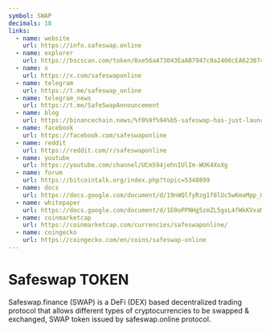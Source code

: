 ```yaml
---
symbol: SWAP
decimals: 18
links:
  - name: website
    url: https://info.safeswap.online
  - name: explorer
    url: https://bscscan.com/token/0xe56a473043EaAB7947c0a2408cEA623074500EE3
  - name: x
    url: https://x.com/safeswaponline
  - name: telegram
    url: https://t.me/safeswap_online
  - name: telegram_news
    url: https://t.me/SafeSwapAnnouncement
  - name: blog
    url: https://binancechain.news/%f0%9f%94%b5-safeswap-has-just-launched-2-new-meda-meda-staking-pools-%e2%9a%aa%ef%b8%8f/2021/10/09/
  - name: facebook
    url: https://facebook.com/safeswaponline
  - name: reddit
    url: https://reddit.com/r/safeswaponline
  - name: youtube
    url: https://youtube.com/channel/UCm594jehnIUlIm-WUK4XoXg
  - name: forum
    url: https://bitcointalk.org/index.php?topic=5348899
  - name: docs
    url: https://docs.google.com/document/d/19nWQlfyRzg1f8lUc5wKmaMpp_UeNQxdlXpIo3gSpk28/edit?usp=drivesdk
  - name: whitepaper
    url: https://docs.google.com/document/d/1E0oPPNHg5zmZL5gsL4fWkKVxaMBZ0dnE/edit?usp=drivesdk&ouid=114521995883501580344&rtpof=true&sd=true
  - name: coinmarketcap
    url: https://coinmarketcap.com/currencies/safeswaponline/
  - name: coingecko
    url: https://coingecko.com/en/coins/safeswap-online
---
```


# Safeswap TOKEN

Safeswap.finance (SWAP) is a DeFi (DEX) based decentralized trading protocol that allows different types of cryptocurrencies to be swapped & exchanged, SWAP token issued by safeswap.online protocol.
